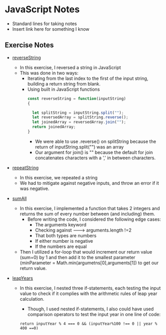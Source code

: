# JavaScript Notes

- Standard lines for taking notes
- Insert link here for something I know


## Exercise Notes
* [reverseString](./EXERCISES/reverseString)
  - In this exercise, I reversed a string in JavaScript
  - This was done in two ways:
    - Iterating from the last index to the first of the input string, building
      a return string from blank.
    - Using built in JavaScript functions
      ``` javascript
      const reverseString = function(inputString)
      {

        let splitString = inputString.split("");
        let reversedArray = splitString.reverse();
        let joinedArray = reversedArray.join("");
        return joinedArray;
      }
      ```
      - We were able to use .reverse() on splitString because the return of
        inputString.split("") was an array
      - Our argument for join() is "" because the default for join
        concatenates characters with a ',' in between characters.

* [repeatString](./EXERCISES/repeatString)
  - In this exercise, we repeated a string
  - We had to mitigate against negative inputs, and throw an error if it was
    negative. 

* [sumAll](./EXERCISES/sumAll)
  - In this exercise, I implemented a function that takes 2 integers and
  returns the sum of every number between (and including) them. 
    - Before writing the code, I considered the following edge cases:
      - The arguments keyword
      - Checking against ---> arguments.length !=2
      - That both types are numbers
      - If either number is negative 
      - If the numbers are equal
  - Then I utilized a for-loop that would increment our return value (sum=0)
    by 1 and then add it to the smallest parameter (minParameter =
    Math.min(argumetns[0],arguments[1]) to get our return value.

* [leapYears](./EXERCISES/leapYears)
  - In this exercise, I nested three if-statements, each testing the input
    value to check if it complies with the arithmetic rules of leap year
    calculation.
      - Though, I used nested if-statements, I also could have used
        comparison operators to test the input year in one line of code:

      ```
      return inputYear % 4 === 0 && (inputYear%100 !== 0 || year % 400 ==0)
      ```
      
